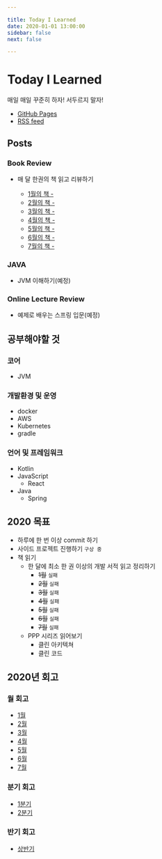 ```yaml
---

title: Today I Learned
date: 2020-01-01 13:00:00
sidebar: false
next: false

---
```


# Today I Learned

매일 매일 꾸준히 하자! 서두르지 말자!

- [GitHub Pages](https://yadon079.github.io/TIL/)
- [RSS feed](https://yadon079.github.io/TIL/rss.xml)

## Posts

### Book Review

- 매 달 한권의 책 읽고 리뷰하기

  - [1월의 책 - ](/Blog/Book-Review/2020y/01-Jan./)
  - [2월의 책 - ](/Blog/Book-Review/2020y/02-Jan./)
  - [3월의 책 - ](/Blog/Book-Review/2020y/03-Jan./)
  - [4월의 책 - ](/Blog/Book-Review/2020y/04-Jan./)
  - [5월의 책 - ](/Blog/Book-Review/2020y/05-Jan./)
  - [6월의 책 - ](/Blog/Book-Review/2020y/06-Jan./)
  - [7월의 책 - ](/Blog/Book-Review/2020y/07-Jan./)

### JAVA

- JVM 이해하기(예정)

### Online Lecture Review

- 예제로 배우는 스프링 입문(예정)

## 공부해야할 것

### 코어

- JVM

### 개발환경 및 운영

- docker
- AWS
- Kubernetes
- gradle

### 언어 및 프레임워크

- Kotlin
- JavaScript
  - React
- Java
  - Spring

## 2020 목표

- 하루에 한 번 이상 commit 하기
- 사이드 프로젝트 진행하기 `구상 중`
- 책 읽기
  - 한 달에 최소 한 권 이상의 개발 서적 읽고 정리하기
    - ~~1월~~ `실패`
    - ~~2월~~ `실패`
    - ~~3월~~ `실패`
    - ~~4월~~ `실패`
    - ~~5월~~ `실패`
    - ~~6월~~ `실패`
    - ~~7월~~ `실패`
  - PPP 시리즈 읽어보기
    - 클린 아키텍쳐
    - 클린 코드

## 2020년 회고

### 월 회고

- [1월](/Review/2020-year/01-January/)
- [2월](/Review/2020-year/02-February/)
- [3월](/Review/2020-year/03-March/)
- [4월](/Review/2020-year/04-April/)
- [5월](/Review/2020-year/05-May/)
- [6월](/Review/2020-year/06-June/)
- [7월](/Review/2020-year/07-July/)

### 분기 회고

- [1분기](/Review/2020-year/01-First-Quarter/)
- [2분기](/Review/2020-year/02-Second-Quarter/)

### 반기 회고

- [상반기](/Review/2020-year/01-First-Half/)
